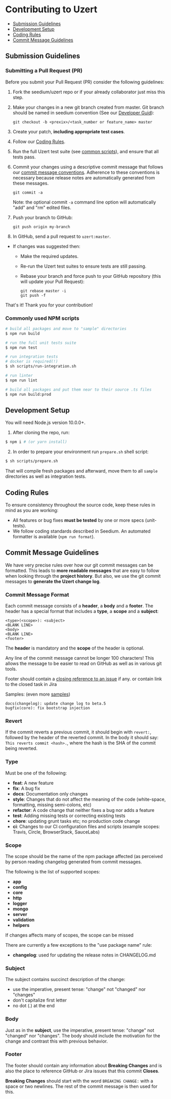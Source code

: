 # Contributing to Uzert

- [Submission Guidelines](#submit)
- [Development Setup](#development)
- [Coding Rules](#rules)
- [Commit Message Guidelines](#commit)

## <a name="submit"></a> Submission Guidelines

### <a name="submit-pr"></a> Submitting a Pull Request (PR)

Before you submit your Pull Request (PR) consider the following guidelines:

1. Fork the seedium/uzert repo or if your already collaborator just miss this step.
1. Make your changes in a new git branch created from master. Git branch should be named in seedium convention (See our [Developer Guid](https://docs.google.com/document/d/11D7clgG8IYOsnreYiMQTmHpr7GJbjA9zKtf6tTojy50/edit?usp=sharing)):

   ```shell
   git checkout -b <prexix>/<task_number or feature_name> master
   ```

1. Create your patch, **including appropriate test cases**.
1. Follow our [Coding Rules](#rules).
1. Run the full Uzert test suite (see [common scripts](#common-scripts)),
   and ensure that all tests pass.
1. Commit your changes using a descriptive commit message that follows our
   [commit message conventions](#commit). Adherence to these conventions
   is necessary because release notes are automatically generated from these messages.

   ```shell
   git commit -a
   ```

   Note: the optional commit `-a` command line option will automatically "add" and "rm" edited files.

1. Push your branch to GitHub:

   ```shell
   git push origin my-branch
   ```

1. In GitHub, send a pull request to `uzert:master`.

- If changes was suggested then:

  - Make the required updates.
  - Re-run the Uzert test suites to ensure tests are still passing.
  - Rebase your branch and force push to your GitHub repository (this will update your Pull Request):

    ```shell
    git rebase master -i
    git push -f
    ```

That's it! Thank you for your contribution!

### <a name="common-scripts"></a>Commonly used NPM scripts

```bash
# build all packages and move to "sample" directories
$ npm run build

# run the full unit tests suite
$ npm run test

# run integration tests
# docker is required(!)
$ sh scripts/run-integration.sh

# run linter
$ npm run lint

# build all packages and put them near to their source .ts files
$ npm run build:prod
```

## <a name="development"></a> Development Setup

You will need Node.js version 10.0.0+.

1. After cloning the repo, run:

```bash
$ npm i # (or yarn install)
```

2. In order to prepare your environment run `prepare.sh` shell script:

```bash
$ sh scripts/prepare.sh
```

That will compile fresh packages and afterward, move them to all `sample` directories as well as integration tests.

## <a name="rules"></a> Coding Rules

To ensure consistency throughout the source code, keep these rules in mind as you are working:

- All features or bug fixes **must be tested** by one or more specs (unit-tests).
- We follow coding standards described in Seedium. An automated formatter is available (`npm run format`).

## <a name="commit"></a> Commit Message Guidelines

We have very precise rules over how our git commit messages can be formatted. This leads to **more
readable messages** that are easy to follow when looking through the **project history**. But also,
we use the git commit messages to **generate the Uzert change log**.

### Commit Message Format

Each commit message consists of a **header**, a **body** and a **footer**. The header has a special
format that includes a **type**, a **scope** and a **subject**:

```
<type>(<scope>): <subject>
<BLANK LINE>
<body>
<BLANK LINE>
<footer>
```

The **header** is mandatory and the **scope** of the header is optional.

Any line of the commit message cannot be longer 100 characters! This allows the message to be easier
to read on GitHub as well as in various git tools.

Footer should contain a [closing reference to an issue](https://help.github.com/articles/closing-issues-via-commit-messages/) if any.
or contain link to the closed task in Jira

Samples: (even more [samples](https://github.com/seedium/uzert/commits/master))

```
docs(changelog): update change log to beta.5
bugfix(core): fix bootstrap injection
```

### Revert

If the commit reverts a previous commit, it should begin with `revert:`, followed by the header of the reverted commit. In the body it should say: `This reverts commit <hash>.`, where the hash is the SHA of the commit being reverted.

### Type

Must be one of the following:

- **feat**: A new feature
- **fix**: A bug fix
- **docs**: Documentation only changes
- **style**: Changes that do not affect the meaning of the code (white-space, formatting, missing semi-colons, etc)
- **refactor**: A code change that neither fixes a bug nor adds a feature
- **test**: Adding missing tests or correcting existing tests
- **chore**: updating grunt tasks etc; no production code change
- **ci**: Changes to our CI configuration files and scripts (example scopes: Travis, Circle, BrowserStack, SauceLabs)

### Scope

The scope should be the name of the npm package affected (as perceived by person reading changelog generated from commit messages.

The following is the list of supported scopes:

- **app**
- **config**
- **core**
- **http**
- **logger**
- **mongo**
- **server**
- **validation**
- **helpers**

If changes affects many of scopes, the scope can be missed

There are currently a few exceptions to the "use package name" rule:

- **changelog**: used for updating the release notes in CHANGELOG.md

### Subject

The subject contains succinct description of the change:

- use the imperative, present tense: "change" not "changed" nor "changes"
- don't capitalize first letter
- no dot (.) at the end

### Body

Just as in the **subject**, use the imperative, present tense: "change" not "changed" nor "changes".
The body should include the motivation for the change and contrast this with previous behavior.

### Footer

The footer should contain any information about **Breaking Changes** and is also the place to
reference GitHub or Jira issues that this commit **Closes**.

**Breaking Changes** should start with the word `BREAKING CHANGE:` with a space or two newlines. The rest of the commit message is then used for this.

